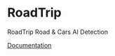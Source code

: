 # RoadTrip
RoadTrip Road &amp; Cars AI Detection

[Documentation](https://ignaciopardo.github.io/RoadTrip/docs)
